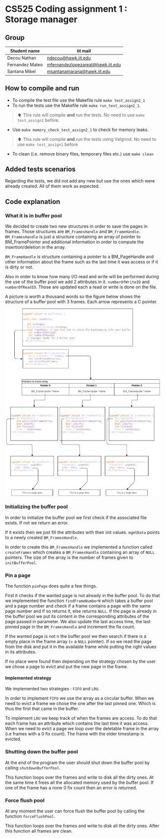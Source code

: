 # CS525 Coding assignment 1 : Storage manager
## Group
|Student name| iit mail|
|---|---|
|Decou Nathan|[ndecou@hawk.iit.edu](mailto:ndecou@hawk.iit.edu)|
|Fernandez	Mateo|[mfernandezlopezareal@hawk.iit.edu](mailto:mfernandezlopezareal@hawk.iit.edu)|
|Santana	Mikel|[msantanamarana@hawk.iit.edu](mailto:msantanamarana@hawk.iit.edu)|

## How to compile and run
- To compile the test file use the Makefile rule `make test_assign2_1`
- To run the tests use the Makefile rule `make run_test_assign2_1`.
> :arrow_up: This rule will compile **and** run the tests. No need to use `make test_assign1` before.
- Use `make memory_check_test_assign2_1` to check for memory leaks.
> :arrow_up: This rule will compile **and** run the tests using Valgrind. No need to use `make test_assign1` before.
- To clean (i.e. remove binary files, temporary files etc.) use `make clean`

## Added tests scenarios
Regarding the tests, we did not add any new but use the ones which were already created. All of them work as expected.

## Code explanation
### What it is in buffer pool
We decided to create two new structures in order to save the pages in frames. Those structures are
`BM_FramesHandle` and `BM_FrameHandle`. `BM_FramesHandle` is just a structure containing an array of pointer to BM_FramePointer 
and additional information in order to compute the insertion/deletion in the array.

`BM_FrameHandle` is structure containing a pointer to a BM_PageHandle and other information about the frame such as 
the last time it was access or if it is dirty or not.

Also in order to know how many I/O read and write will be performed during the use of the buffer pool we add 2 attributes in it.
`numberOfWriteIO` and `numberOfReadIO`. Those are updated each a read or write is done on the file.

A picture is worth a thousand words so the figure below shows the structure of a buffer pool with 3 frames. Each arrow represents a C pointer.

![buffer pool](img/cs525_diag.png)


### Initializing the buffer pool
In order to initialize the buffer pool we first check if the associated file exists. If not we return an error.

If it exists then we just fill the attributes with their init values. `mgmtData` points to a newly created `BM_FramesHandle`. 

In order to create this `BM_FramesHandle` we implemented a function called `createFrames` which creates a `BM_FramesHandle`
containing an array of `NULL` pointers. The size of the array is the number of frames given to `initBufferPool`.

### Pin a page
The function `pinPage` does quite a few things.

First it checks if the wanted page is not already in the buffer pool. To do that we implemented the function `findFrameNumberN`
which takes a buffer pool and a page number and check if a frame contains a page with the same page number and if so returns it, else returns `NULL`.
If the page is already in the buffer pool we put its content in the corresponding attributes of the page passed in parameter. We also update 
the last access time, the last pinned page in the `BM_FramesHandle` and increment the fix count.

If the wanted page is not n the buffer pool we then search if there is a empty place in the frame array (= a `NULL` pointer). If so
we read the page from the disk and put it in the available frame while putting the right values in its attributes.

If no place were found then depending on the strategy chosen by the user we chose a page to evict and put the new page in the frame.

#### Implemented strategy
We implemented two strategies : `FIFO` and `LRU`.

In order to implement `FIFO` we use the array as a circular buffer. When we need to evict a frame we chose the one after the
last pinned one. Which is thus the first that came in the buffer.

To implement `LRU` we keep track of when the frames are access. To do that each frame has an attribute which contains the 
last time it was access. When we need to evict a page we loop over the deletable frame in the array (i.e frames with a 0 fix count).
The frame with the older timestamp is evicted.

### Shutting down the buffer pool
At the end of the program the user should shut down the buffer pool by calling `shutdownBufferPool`.

This function loops over the frames and write to disk all the dirty ones. At the same time it frees all the allocated memory used by the buffer pool.
If one of the frame has a none 0 fix count then an error is returned.

### Force flush pool
At any moment the user can force flush the buffer pool by calling the function `forceFlushPool`. 

This function loops over the frames and write to disk all the dirty ones. After this function all frames are clean.
